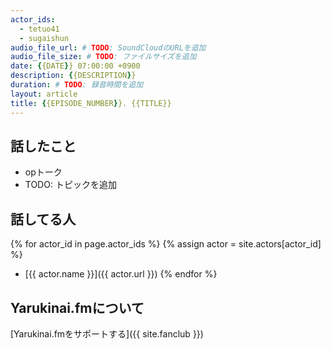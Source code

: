 ```yaml
---
actor_ids:
  - tetuo41
  - sugaishun
audio_file_url: # TODO: SoundCloudのURLを追加
audio_file_size: # TODO: ファイルサイズを追加
date: {{DATE}} 07:00:00 +0900
description: {{DESCRIPTION}}
duration: # TODO: 録音時間を追加
layout: article
title: {{EPISODE_NUMBER}}. {{TITLE}}
---
```


## 話したこと
- opトーク
- TODO: トピックを追加

## 話してる人
{% for actor_id in page.actor_ids %}
  {% assign actor = site.actors[actor_id] %}
- [{{ actor.name }}]({{ actor.url }})
{% endfor %}

## Yarukinai.fmについて
[Yarukinai.fmをサポートする]({{ site.fanclub }})